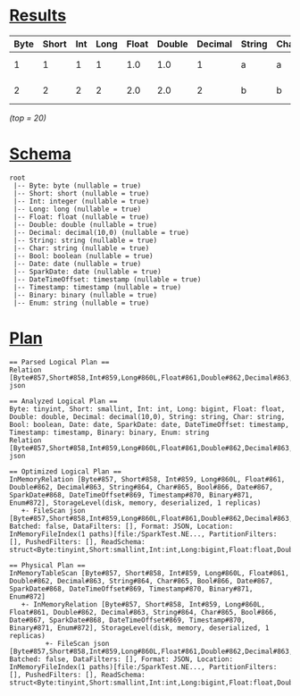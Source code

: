 # [Results](#tab/results)

|Byte|Short|Int|Long|Float|Double|Decimal|String|Char|Bool |Date      |SparkDate |DateTimeOffset            |Timestamp                 |Binary|Enum    |
|----|-----|---|----|-----|------|-------|------|----|-----|----------|----------|--------------------------|--------------------------|------|--------|
|1   |1    |1  |1   |1.0  |1.0   |1      |a     |a   |true |0001-01-01|0001-01-01|0001-01-01 00:00:00       |0001-01-01 00:00:00       |[01]  |None    |
|2   |2    |2  |2   |2.0  |2.0   |2      |b     |b   |false|9999-12-31|9999-12-31|9999-12-31 23:59:59.999999|9999-12-31 23:59:59.999999|[01]  |Critical|

_(top = 20)_

# [Schema](#tab/schema)

```shell
root
 |-- Byte: byte (nullable = true)
 |-- Short: short (nullable = true)
 |-- Int: integer (nullable = true)
 |-- Long: long (nullable = true)
 |-- Float: float (nullable = true)
 |-- Double: double (nullable = true)
 |-- Decimal: decimal(10,0) (nullable = true)
 |-- String: string (nullable = true)
 |-- Char: string (nullable = true)
 |-- Bool: boolean (nullable = true)
 |-- Date: date (nullable = true)
 |-- SparkDate: date (nullable = true)
 |-- DateTimeOffset: timestamp (nullable = true)
 |-- Timestamp: timestamp (nullable = true)
 |-- Binary: binary (nullable = true)
 |-- Enum: string (nullable = true)

```

# [Plan](#tab/plan)

```shell
== Parsed Logical Plan ==
Relation [Byte#857,Short#858,Int#859,Long#860L,Float#861,Double#862,Decimal#863,String#864,Char#865,Bool#866,Date#867,SparkDate#868,DateTimeOffset#869,Timestamp#870,Binary#871,Enum#872] json

== Analyzed Logical Plan ==
Byte: tinyint, Short: smallint, Int: int, Long: bigint, Float: float, Double: double, Decimal: decimal(10,0), String: string, Char: string, Bool: boolean, Date: date, SparkDate: date, DateTimeOffset: timestamp, Timestamp: timestamp, Binary: binary, Enum: string
Relation [Byte#857,Short#858,Int#859,Long#860L,Float#861,Double#862,Decimal#863,String#864,Char#865,Bool#866,Date#867,SparkDate#868,DateTimeOffset#869,Timestamp#870,Binary#871,Enum#872] json

== Optimized Logical Plan ==
InMemoryRelation [Byte#857, Short#858, Int#859, Long#860L, Float#861, Double#862, Decimal#863, String#864, Char#865, Bool#866, Date#867, SparkDate#868, DateTimeOffset#869, Timestamp#870, Binary#871, Enum#872], StorageLevel(disk, memory, deserialized, 1 replicas)
   +- FileScan json [Byte#857,Short#858,Int#859,Long#860L,Float#861,Double#862,Decimal#863,String#864,Char#865,Bool#866,Date#867,SparkDate#868,DateTimeOffset#869,Timestamp#870,Binary#871,Enum#872] Batched: false, DataFilters: [], Format: JSON, Location: InMemoryFileIndex(1 paths)[file:/SparkTest.NE..., PartitionFilters: [], PushedFilters: [], ReadSchema: struct<Byte:tinyint,Short:smallint,Int:int,Long:bigint,Float:float,Double:double,Decimal:decimal(...

== Physical Plan ==
InMemoryTableScan [Byte#857, Short#858, Int#859, Long#860L, Float#861, Double#862, Decimal#863, String#864, Char#865, Bool#866, Date#867, SparkDate#868, DateTimeOffset#869, Timestamp#870, Binary#871, Enum#872]
   +- InMemoryRelation [Byte#857, Short#858, Int#859, Long#860L, Float#861, Double#862, Decimal#863, String#864, Char#865, Bool#866, Date#867, SparkDate#868, DateTimeOffset#869, Timestamp#870, Binary#871, Enum#872], StorageLevel(disk, memory, deserialized, 1 replicas)
         +- FileScan json [Byte#857,Short#858,Int#859,Long#860L,Float#861,Double#862,Decimal#863,String#864,Char#865,Bool#866,Date#867,SparkDate#868,DateTimeOffset#869,Timestamp#870,Binary#871,Enum#872] Batched: false, DataFilters: [], Format: JSON, Location: InMemoryFileIndex(1 paths)[file:/SparkTest.NE..., PartitionFilters: [], PushedFilters: [], ReadSchema: struct<Byte:tinyint,Short:smallint,Int:int,Long:bigint,Float:float,Double:double,Decimal:decimal(...

```

